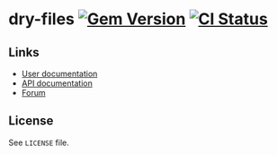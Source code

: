<!--- This file is synced from hanakai-rb/repo-sync -->

[rubygem]: https://rubygems.org/gems/dry-files
[actions]: https://github.com/dry-rb/dry-files/actions

# dry-files [![Gem Version](https://badge.fury.io/rb/dry-files.svg)][rubygem] [![CI Status](https://github.com/dry-rb/dry-files/workflows/CI/badge.svg)][actions]

## Links

- [User documentation](https://dry-rb.org/gems/dry-files)
- [API documentation](http://rubydoc.info/gems/dry-files)
- [Forum](https://discourse.dry-rb.org)

## License

See `LICENSE` file.

